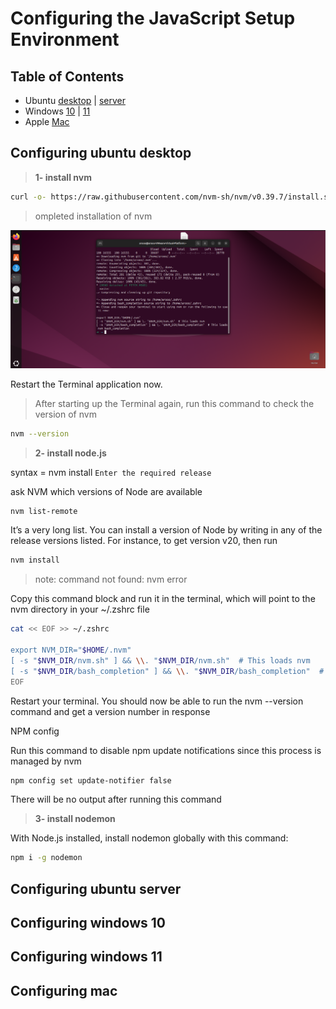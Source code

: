 # Configuring the JavaScript Setup Environment

## Table of Contents

* Ubuntu [desktop](#configuring-ubuntu-desktop) | [server](#configuring-ubuntu-server)
* Windows [10](#configuring-windows-10) | [11](#configuring-windows-11)
* Apple [Mac](#configuring-mac)

## Configuring ubuntu desktop

>**1- install nvm**

```bash
curl -o- https://raw.githubusercontent.com/nvm-sh/nvm/v0.39.7/install.sh | bash
```

>ompleted installation of nvm

![!completed installation of nvm](/Assets/images/completed-installation-of-nvm.png)

Restart the Terminal application now.

>After starting up the Terminal again, run this command to check the version of nvm

```bash
nvm --version 
```

>**2- install node.js**

syntax = nvm install `Enter the required release`

ask NVM which versions of Node are available

```bash
nvm list-remote
```

It’s a very long list. You can install a version of Node by writing in any of the release versions listed. For instance, to get version v20, then run

```bash
nvm install 
```

> note: command not found: nvm error

Copy this command block and run it in the terminal, which will point to the nvm directory in your ~/.zshrc file

```bash
cat << EOF >> ~/.zshrc

export NVM_DIR="$HOME/.nvm"
[ -s "$NVM_DIR/nvm.sh" ] && \\. "$NVM_DIR/nvm.sh"  # This loads nvm
[ -s "$NVM_DIR/bash_completion" ] && \\. "$NVM_DIR/bash_completion"  # This loads nvm bash_completion
EOF

```

Restart your terminal. You should now be able to run the nvm --version command and get a version number in response

NPM config

Run this command to disable npm update notifications since this process is managed by nvm

```bash
npm config set update-notifier false
```

There will be no output after running this command

>**3- install nodemon**

With Node.js installed, install nodemon globally with this command:

```bash
npm i -g nodemon
```

## Configuring ubuntu server

## Configuring windows 10

## Configuring windows 11

## Configuring mac
